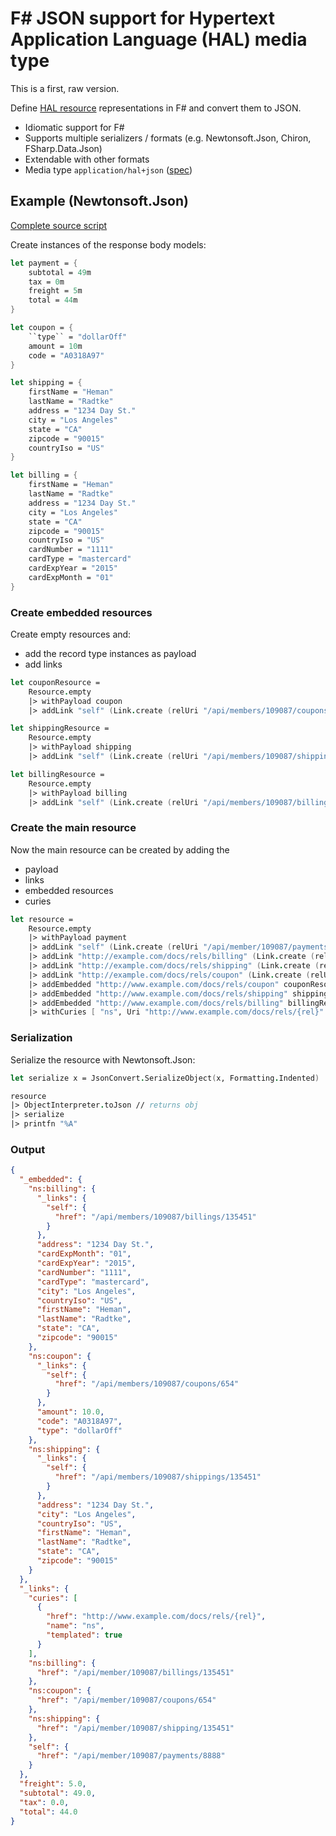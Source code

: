 # F# JSON support for Hypertext Application Language (HAL) media type

This is a first, raw version.

Define [HAL resource](http://stateless.co/hal_specification.html) representations in F# and convert them to JSON.

* Idiomatic support for F#
* Supports multiple serializers / formats (e.g. Newtonsoft.Json, Chiron, FSharp.Data.Json)
* Extendable with other formats
* Media type `application/hal+json` ([spec](http://stateless.co/hal_specification.html))

## Example (Newtonsoft.Json)

[Complete source script](https://github.com/battermann/halsharp/blob/master/Script.fsx)

Create instances of the response body models:

```fsharp
let payment = {
    subtotal = 49m
    tax = 0m
    freight = 5m
    total = 44m
}

let coupon = {
    ``type`` = "dollarOff"
    amount = 10m
    code = "A0318A97"
}

let shipping = {
    firstName = "Heman"
    lastName = "Radtke"
    address = "1234 Day St."
    city = "Los Angeles"
    state = "CA"
    zipcode = "90015"
    countryIso = "US"
}

let billing = {
    firstName = "Heman"
    lastName = "Radtke"
    address = "1234 Day St."
    city = "Los Angeles"
    state = "CA"
    zipcode = "90015"
    countryIso = "US"
    cardNumber = "1111"
    cardType = "mastercard"
    cardExpYear = "2015"
    cardExpMonth = "01"
}
```

### Create embedded resources

Create empty resources and:

* add the record type instances as payload
* add links

```fsharp
let couponResource =
    Resource.empty
    |> withPayload coupon
    |> addLink "self" (Link.create (relUri "/api/members/109087/coupons/654"))

let shippingResource =
    Resource.empty
    |> withPayload shipping
    |> addLink "self" (Link.create (relUri "/api/members/109087/shippings/135451"))

let billingResource =
    Resource.empty
    |> withPayload billing
    |> addLink "self" (Link.create (relUri "/api/members/109087/billings/135451"))
```

### Create the main resource

Now the main resource can be created by adding the

* payload
* links
* embedded resources
* curies

```fsharp
let resource =
    Resource.empty
    |> withPayload payment
    |> addLink "self" (Link.create (relUri "/api/member/109087/payments/8888"))
    |> addLink "http://example.com/docs/rels/billing" (Link.create (relUri "/api/member/109087/billings/135451"))
    |> addLink "http://example.com/docs/rels/shipping" (Link.create (relUri "/api/member/109087/shipping/135451"))
    |> addLink "http://example.com/docs/rels/coupon" (Link.create (relUri "/api/member/109087/coupons/654"))
    |> addEmbedded "http://www.example.com/docs/rels/coupon" couponResource
    |> addEmbedded "http://www.example.com/docs/rels/shipping" shippingResource
    |> addEmbedded "http://www.example.com/docs/rels/billing" billingResource
    |> withCuries [ "ns", Uri "http://www.example.com/docs/rels/{rel}" ]
```

### Serialization

Serialize the resource with Newtonsoft.Json:

```fsharp
let serialize x = JsonConvert.SerializeObject(x, Formatting.Indented)

resource
|> ObjectInterpreter.toJson // returns obj
|> serialize
|> printfn "%A"
```

### Output

```json
{
  "_embedded": {
    "ns:billing": {
      "_links": {
        "self": {
          "href": "/api/members/109087/billings/135451"
        }
      },
      "address": "1234 Day St.",
      "cardExpMonth": "01",
      "cardExpYear": "2015",
      "cardNumber": "1111",
      "cardType": "mastercard",
      "city": "Los Angeles",
      "countryIso": "US",
      "firstName": "Heman",
      "lastName": "Radtke",
      "state": "CA",
      "zipcode": "90015"
    },
    "ns:coupon": {
      "_links": {
        "self": {
          "href": "/api/members/109087/coupons/654"
        }
      },
      "amount": 10.0,
      "code": "A0318A97",
      "type": "dollarOff"
    },
    "ns:shipping": {
      "_links": {
        "self": {
          "href": "/api/members/109087/shippings/135451"
        }
      },
      "address": "1234 Day St.",
      "city": "Los Angeles",
      "countryIso": "US",
      "firstName": "Heman",
      "lastName": "Radtke",
      "state": "CA",
      "zipcode": "90015"
    }
  },
  "_links": {
    "curies": [
      {
        "href": "http://www.example.com/docs/rels/{rel}",
        "name": "ns",
        "templated": true
      }
    ],
    "ns:billing": {
      "href": "/api/member/109087/billings/135451"
    },
    "ns:coupon": {
      "href": "/api/member/109087/coupons/654"
    },
    "ns:shipping": {
      "href": "/api/member/109087/shipping/135451"
    },
    "self": {
      "href": "/api/member/109087/payments/8888"
    }
  },
  "freight": 5.0,
  "subtotal": 49.0,
  "tax": 0.0,
  "total": 44.0
}
```
